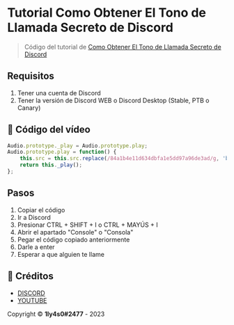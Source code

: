 
# Tutorial Como Obtener El Tono de Llamada Secreto de Discord


> Código del tutorial de [Como Obtener El Tono de Llamada Secreto de Discord](https://youtu.be/7cXMGNv5mfA)
## Requisitos

1. Tener una cuenta de Discord
2. Tener la versión de Discord WEB o Discord Desktop (Stable, PTB o Canary)

## 🚀 Código del vídeo

```js
Audio.prototype._play = Audio.prototype.play;
Audio.prototype.play = function() {
    this.src = this.src.replace(/84a1b4e11d634dbfa1e5dd97a96de3ad/g, 'b9411af07f154a6fef543e7e442e4da9');
    return this._play();
};
```

## Pasos
1. Copiar el código
2. Ir a Discord
3. Presionar CTRL + SHIFT + I o CTRL + MAYÚS + I
4. Abrir el apartado "Console" o "Consola"
5. Pegar el código copiado anteriormente
6. Darle a enter
7. Esperar a que alguien te llame


## 📝 Créditos
* [DISCORD](https://discord.gg/tecnobros)
* [YOUTUBE](https://youtube.com/tecnobros)

Copyright © **1ly4s0#2477** - 2023

